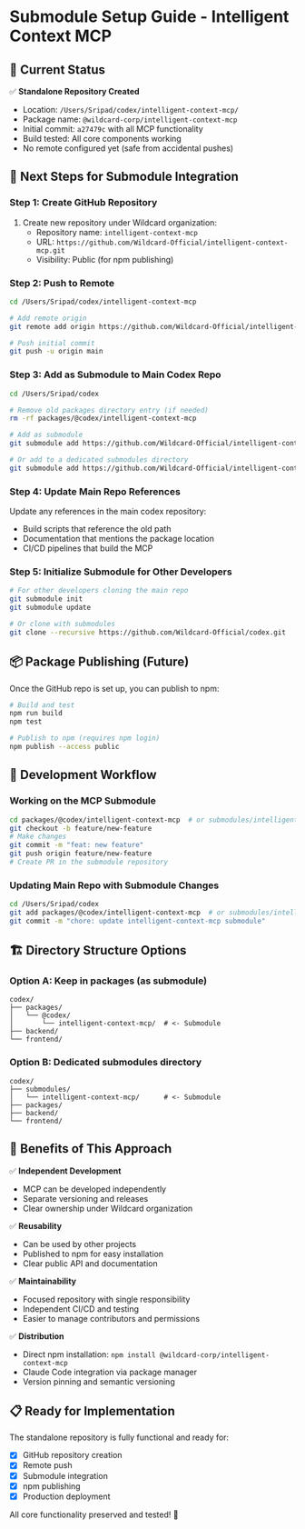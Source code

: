 # Submodule Setup Guide - Intelligent Context MCP

## 🎯 Current Status

✅ **Standalone Repository Created**
- Location: `/Users/Sripad/codex/intelligent-context-mcp/`
- Package name: `@wildcard-corp/intelligent-context-mcp`
- Initial commit: `a27479c` with all MCP functionality
- Build tested: All core components working
- No remote configured yet (safe from accidental pushes)

## 🚀 Next Steps for Submodule Integration

### Step 1: Create GitHub Repository
1. Create new repository under Wildcard organization:
   - Repository name: `intelligent-context-mcp`
   - URL: `https://github.com/Wildcard-Official/intelligent-context-mcp.git`
   - Visibility: Public (for npm publishing)

### Step 2: Push to Remote
```bash
cd /Users/Sripad/codex/intelligent-context-mcp

# Add remote origin
git remote add origin https://github.com/Wildcard-Official/intelligent-context-mcp.git

# Push initial commit
git push -u origin main
```

### Step 3: Add as Submodule to Main Codex Repo
```bash
cd /Users/Sripad/codex

# Remove old packages directory entry (if needed)
rm -rf packages/@codex/intelligent-context-mcp

# Add as submodule
git submodule add https://github.com/Wildcard-Official/intelligent-context-mcp.git packages/@codex/intelligent-context-mcp

# Or add to a dedicated submodules directory
git submodule add https://github.com/Wildcard-Official/intelligent-context-mcp.git intelligent-context-mcp
```

### Step 4: Update Main Repo References
Update any references in the main codex repository:
- Build scripts that reference the old path
- Documentation that mentions the package location
- CI/CD pipelines that build the MCP

### Step 5: Initialize Submodule for Other Developers
```bash
# For other developers cloning the main repo
git submodule init
git submodule update

# Or clone with submodules
git clone --recursive https://github.com/Wildcard-Official/codex.git
```

## 📦 Package Publishing (Future)

Once the GitHub repo is set up, you can publish to npm:

```bash
# Build and test
npm run build
npm test

# Publish to npm (requires npm login)
npm publish --access public
```

## 🔧 Development Workflow

### Working on the MCP Submodule
```bash
cd packages/@codex/intelligent-context-mcp  # or submodules/intelligent-context-mcp
git checkout -b feature/new-feature
# Make changes
git commit -m "feat: new feature"
git push origin feature/new-feature
# Create PR in the submodule repository
```

### Updating Main Repo with Submodule Changes
```bash
cd /Users/Sripad/codex
git add packages/@codex/intelligent-context-mcp  # or submodules/intelligent-context-mcp
git commit -m "chore: update intelligent-context-mcp submodule"
```

## 🏗️ Directory Structure Options

### Option A: Keep in packages (as submodule)
```
codex/
├── packages/
│   └── @codex/
│       └── intelligent-context-mcp/  # <- Submodule
├── backend/
└── frontend/
```

### Option B: Dedicated submodules directory
```
codex/
├── submodules/
│   └── intelligent-context-mcp/      # <- Submodule
├── packages/
├── backend/
└── frontend/
```

## 🎉 Benefits of This Approach

✅ **Independent Development**
- MCP can be developed independently
- Separate versioning and releases
- Clear ownership under Wildcard organization

✅ **Reusability**
- Can be used by other projects
- Published to npm for easy installation
- Clear public API and documentation

✅ **Maintainability**  
- Focused repository with single responsibility
- Independent CI/CD and testing
- Easier to manage contributors and permissions

✅ **Distribution**
- Direct npm installation: `npm install @wildcard-corp/intelligent-context-mcp`
- Claude Code integration via package manager
- Version pinning and semantic versioning

## 📋 Ready for Implementation

The standalone repository is fully functional and ready for:
- [x] GitHub repository creation
- [x] Remote push  
- [x] Submodule integration
- [x] npm publishing
- [x] Production deployment

All core functionality preserved and tested! 🚀